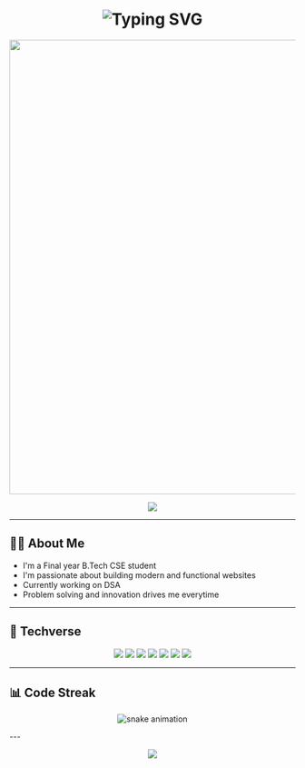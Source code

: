 <h1 align="center">
  <img src="https://readme-typing-svg.herokuapp.com?font=Press+Start+2P&size=35&duration=3000&pause=1000&color=FF69B4&center=true&vCenter=true&width=600&lines=Heizel+Ann+Joseph" alt="Typing SVG" />
</h1>

<p align="center">
  <img src="https://i.pinimg.com/originals/f6/67/76/f66776f10e13af7e1e76c7315bbf6e6f.gif" width="800" />
</p>

<p align="center">
  <img src="https://capsule-render.vercel.app/api?type=rect&color=FF69B4&height=80&section=header&text=Practice%20makes%20perfect,%20debugging%20makes%20legends&fontColor=ffffff&fontSize=20&animation=fadeIn&fontAlignY=55"/>
</p>


---

## 👩‍💻 About Me  

- I'm a Final year B.Tech CSE student  
- I'm passionate about building modern and functional websites  
- Currently working on DSA  
- Problem solving and innovation drives me everytime  

---

## 🚀 Techverse  

<p align="center">
  <img src="https://img.shields.io/badge/HTML5-FF5722?style=for-the-badge&logo=html5&logoColor=white" />
  <img src="https://img.shields.io/badge/CSS3-2196F3?style=for-the-badge&logo=css3&logoColor=white" />
  <img src="https://img.shields.io/badge/JavaScript-F7DF1E?style=for-the-badge&logo=javascript&logoColor=black" />
  <img src="https://img.shields.io/badge/Flutter-02569B?style=for-the-badge&logo=flutter&logoColor=white" />
  <img src="https://img.shields.io/badge/React-61DAFB?style=for-the-badge&logo=react&logoColor=black" />
  <img src="https://img.shields.io/badge/Git-F1502F?style=for-the-badge&logo=git&logoColor=white" />
  <img src="https://img.shields.io/badge/Figma-F24E1E?style=for-the-badge&logo=figma&logoColor=white" />
</p>

---

## 📊 Code Streak  

<p align="center">
  <img src="https://raw.githubusercontent.com/heizelannjoseph/heizelannjoseph/output/github-contribution-grid-snake.svg" alt="snake animation" />
</p>
---

<p align="center">
  <img src="https://capsule-render.vercel.app/api?type=waving&color=FF69B4&height=120&section=footer"/>
</p>
